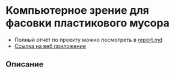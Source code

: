 <h1 align="left">Компьютерное зрение для фасовки пластикового мусора</a></h1>


* Полный отчёт по проекту можно посмотреть в [report.md](https://)
* [Ссылка на веб приложение](https://)

<h2 style="font-size: 20px;">Описание</h2>
